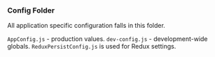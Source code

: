 ### Config Folder

All application specific configuration falls in this folder.

`AppConfig.js` - production values.
`dev-config.js` - development-wide globals.
`ReduxPersistConfig.js` is used for Redux settings.
